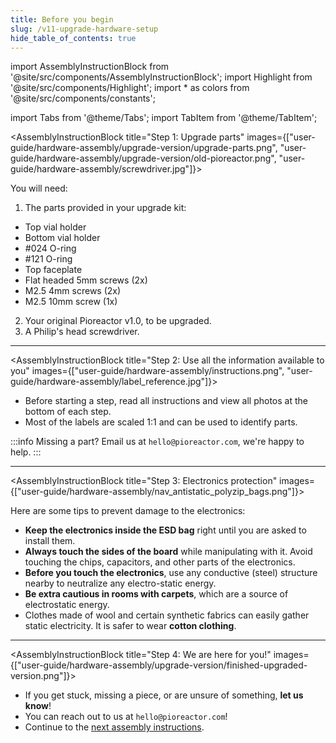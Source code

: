 ```yaml
---
title: Before you begin
slug: /v11-upgrade-hardware-setup
hide_table_of_contents: true
---
```


import AssemblyInstructionBlock from '@site/src/components/AssemblyInstructionBlock';
import Highlight from '@site/src/components/Highlight';
import * as colors from '@site/src/components/constants';

import Tabs from '@theme/Tabs';
import TabItem from '@theme/TabItem';


<AssemblyInstructionBlock title="Step 1: Upgrade parts" images={["user-guide/hardware-assembly/upgrade-version/upgrade-parts.png", "user-guide/hardware-assembly/upgrade-version/old-pioreactor.png", "user-guide/hardware-assembly/screwdriver.jpg"]}>

You will need:
1. The parts provided in your upgrade kit: 
* <Highlight color={colors.blue}>Top vial holder</Highlight>
* <Highlight color={colors.red}>Bottom vial holder</Highlight>
* <Highlight color={colors.magenta}>#024 O-ring</Highlight>
* <Highlight color={colors.green}>#121 O-ring</Highlight>
* <Highlight color={colors.orange}>Top faceplate</Highlight>
* <Highlight color={colors.teal}>Flat headed 5mm screws (2x)</Highlight>
* <Highlight color={colors.purple}>M2.5 4mm screws (2x)</Highlight>
* <Highlight color={colors.brown}>M2.5 10mm screw (1x)</Highlight>
2. Your original Pioreactor v1.0, to be upgraded.
3. A Philip's head screwdriver. 

</AssemblyInstructionBlock>

-------

<AssemblyInstructionBlock title="Step 2: Use all the information available to you" images={["user-guide/hardware-assembly/instructions.png", "user-guide/hardware-assembly/label_reference.jpg"]}>

- Before starting a step, read all instructions and view all photos at the bottom of each step.
- Most of the labels are scaled 1:1 and can be used to identify parts.

:::info
Missing a part? Email us at `hello@pioreactor.com`, we're happy to help.
:::


</AssemblyInstructionBlock>

-------

<AssemblyInstructionBlock title="Step 3: Electronics protection" images={["user-guide/hardware-assembly/nav_antistatic_polyzip_bags.png"]}>

Here are some tips to prevent damage to the electronics:
- **Keep the electronics inside the ESD bag** right until you are asked to install them.
- **Always touch the sides of the board** while manipulating with it. Avoid touching the chips, capacitors, and other parts of the electronics.
- **Before you touch the electronics**, use any conductive (steel) structure nearby to neutralize any electro-static energy.
- **Be extra cautious in rooms with carpets**, which are a source of electrostatic energy.
- Clothes made of wool and certain synthetic fabrics can easily gather static electricity. It is safer to wear **cotton clothing**.

</AssemblyInstructionBlock>

-------

<AssemblyInstructionBlock title="Step 4: We are here for you!" images={["user-guide/hardware-assembly/upgrade-version/finished-upgraded-version.png"]}>

-  If you get stuck, missing a piece, or are unsure of something, **let us know**!
-  You can reach out to us at `hello@pioreactor.com`!
-  Continue to the [next assembly instructions](/user-guide/v11-upgrade-pioreactor-disassembly).

</AssemblyInstructionBlock>